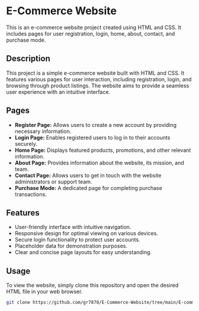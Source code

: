 # E-Commerce Website

This is an e-commerce website project created using HTML and CSS. It includes pages for user registration, login, home, about, contact, and purchase mode.

## Description

This project is a simple e-commerce website built with HTML and CSS. It features various pages for user interaction, including registration, login, and browsing through product listings. The website aims to provide a seamless user experience with an intuitive interface.

## Pages

- **Register Page:** Allows users to create a new account by providing necessary information.
- **Login Page:** Enables registered users to log in to their accounts securely.
- **Home Page:** Displays featured products, promotions, and other relevant information.
- **About Page:** Provides information about the website, its mission, and team.
- **Contact Page:** Allows users to get in touch with the website administrators or support team.
- **Purchase Mode:** A dedicated page for completing purchase transactions.

## Features

- User-friendly interface with intuitive navigation.
- Responsive design for optimal viewing on various devices.
- Secure login functionality to protect user accounts.
- Placeholder data for demonstration purposes.
- Clear and concise page layouts for easy understanding.

## Usage

To view the website, simply clone this repository and open the desired HTML file in your web browser.

```bash
git clone https://github.com/gr7870/E-Commerce-Website/tree/main/E-commerce%20website
